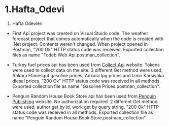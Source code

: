 # 1.Hafta_Odevi
1. Hafta Ödevleri

- First Api project was created on Visual Stuido code. The weather forecast project that comes automatically when the code is created with .Net project. Contents weren't changed. When project opened in Postman, "200 Ok" HTTP status code was received. Exported collection files as name "Todeb Web Api.postman_collection".

- Turkey fuel prices api has been used from [Collect Api](https://collectapi.com/tr/) website. Tokens were used to collect data on the site. 3 different Get method were used; Ankara Etimesgut gasoline prices, Ankara lpg prices and Izmir Karsiyaka diesel prices. "200 Ok" HTTP status code was received in all methods. Exported collection file as name "Gasoline Prices.postman_collection".

- Penguin Random House Book Store api has been used from [Penguin Publishing](http://www.penguinrandomhouse.biz/webservices/rest/) website. No authorization required. 2 different Get method were used; author get by id, work get by query string. "200 Ok" HTTP status code was received in all methods. Exported collection file as name "Penguin Random House Book Store.postman_collection".